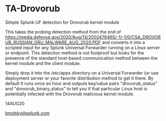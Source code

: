 # TA-Drovorub
Simple Splunk UF detection for Drovorub kernel module

This takes the probing detection method from the end of https://media.defense.gov/2020/Aug/13/2002476465/-1/-1/0/CSA_DROVORUB_RUSSIAN_GRU_MALWARE_AUG_2020.PDF and converts it into a scripted input for any Splunk Universal Forwarder running on a Linux server or endpoint. This detection method is not foolproof but looks for the presence of the standard host-based communication method between the kernel module and the client module.

Simply drop it into the /etc/apps directory on a Universal Forwarder (or use deployment server or your favorite distribution method to get it there. By default it runs once an hour and outputs key/value pairs "drovorub_status" and "drovorub_binary_status" to tell you if that particular Linux host is potentially infected with the Drovorub malicious kernel module.

14AUG20

brodsky@splunk.com

